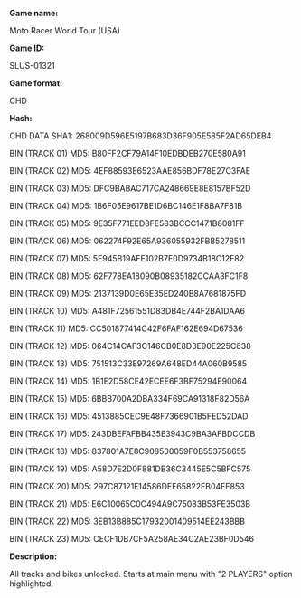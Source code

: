 **Game name:**

Moto Racer World Tour (USA)

**Game ID:**

SLUS-01321

**Game format:**

CHD

**Hash:**

CHD DATA SHA1: 268009D596E5197B683D36F905E585F2AD65DEB4

BIN (TRACK 01) MD5: B80FF2CF79A14F10EDBDEB270E580A91

BIN (TRACK 02) MD5: 4EF88593E6523AAE856BDF78E27C3FAE

BIN (TRACK 03) MD5: DFC9BABAC717CA248669E8E8157BF52D

BIN (TRACK 04) MD5: 1B6F05E9617BE1D6BC146E1F8BA7F81B

BIN (TRACK 05) MD5: 9E35F771EED8FE583BCCC1471B8081FF

BIN (TRACK 06) MD5: 062274F92E65A936055932FBB5278511

BIN (TRACK 07) MD5: 5E945B19AFE102B7E0D9734B18C12F82

BIN (TRACK 08) MD5: 62F778EA18090B08935182CCAA3FC1F8

BIN (TRACK 09) MD5: 2137139D0E65E35ED240B8A7681875FD

BIN (TRACK 10) MD5: A481F72561551D83DB4E744F2BA1DAA6

BIN (TRACK 11) MD5: CC501877414C42F6FAF162E694D67536

BIN (TRACK 12) MD5: 064C14CAF3C146CB0E8D3E90E225C638

BIN (TRACK 13) MD5: 751513C33E97269A648ED44A060B9585

BIN (TRACK 14) MD5: 1B1E2D58CE42ECEE6F3BF75294E90064

BIN (TRACK 15) MD5: 6BBB700A2DBA334F69CA91318F82D56A

BIN (TRACK 16) MD5: 4513885CEC9E48F7366901B5FED52DAD

BIN (TRACK 17) MD5: 243DBEFAFBB435E3943C9BA3AFBDCCDB

BIN (TRACK 18) MD5: 837801A7E8C908500059F0B553758655

BIN (TRACK 19) MD5: A58D7E2D0F881DB36C3445E5C5BFC575

BIN (TRACK 20) MD5: 297C87121F14586DEF65822FB04FE853

BIN (TRACK 21) MD5: E6C10065C0C494A9C75083B53FE3503B

BIN (TRACK 22) MD5: 3EB13B885C17932001409514EE243BBB

BIN (TRACK 23) MD5: CECF1DB7CF5A258AE34C2AE23BF0D546

**Description:**

All tracks and bikes unlocked. Starts at main menu with "2 PLAYERS" option highlighted.